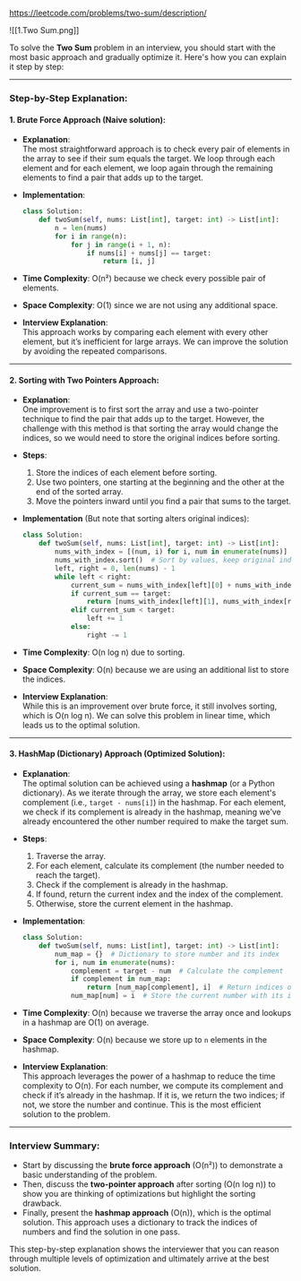 
https://leetcode.com/problems/two-sum/description/

![[1.Two Sum.png]]


To solve the **Two Sum** problem in an interview, you should start with the most basic approach and gradually optimize it. Here's how you can explain it step by step:

---

### Step-by-Step Explanation:

#### 1. **Brute Force Approach (Naive solution)**:
- **Explanation**:  
  The most straightforward approach is to check every pair of elements in the array to see if their sum equals the target. We loop through each element and for each element, we loop again through the remaining elements to find a pair that adds up to the target.

- **Implementation**:
    ```python
    class Solution:
        def twoSum(self, nums: List[int], target: int) -> List[int]:
            n = len(nums)
            for i in range(n):
                for j in range(i + 1, n):
                    if nums[i] + nums[j] == target:
                        return [i, j]
    ```

- **Time Complexity**: O(n²) because we check every possible pair of elements.
- **Space Complexity**: O(1) since we are not using any additional space.
  
- **Interview Explanation**:  
  This approach works by comparing each element with every other element, but it’s inefficient for large arrays. We can improve the solution by avoiding the repeated comparisons.

---

#### 2. **Sorting with Two Pointers Approach**:
- **Explanation**:  
  One improvement is to first sort the array and use a two-pointer technique to find the pair that adds up to the target. However, the challenge with this method is that sorting the array would change the indices, so we would need to store the original indices before sorting.

- **Steps**:
  1. Store the indices of each element before sorting.
  2. Use two pointers, one starting at the beginning and the other at the end of the sorted array.
  3. Move the pointers inward until you find a pair that sums to the target.
  
- **Implementation** (But note that sorting alters original indices):
    ```python
    class Solution:
        def twoSum(self, nums: List[int], target: int) -> List[int]:
            nums_with_index = [(num, i) for i, num in enumerate(nums)]
            nums_with_index.sort()  # Sort by values, keep original indices
            left, right = 0, len(nums) - 1
            while left < right:
                current_sum = nums_with_index[left][0] + nums_with_index[right][0]
                if current_sum == target:
                    return [nums_with_index[left][1], nums_with_index[right][1]]
                elif current_sum < target:
                    left += 1
                else:
                    right -= 1
    ```

- **Time Complexity**: O(n log n) due to sorting.
- **Space Complexity**: O(n) because we are using an additional list to store the indices.

- **Interview Explanation**:  
  While this is an improvement over brute force, it still involves sorting, which is O(n log n). We can solve this problem in linear time, which leads us to the optimal solution.

---

#### 3. **HashMap (Dictionary) Approach (Optimized Solution)**:
- **Explanation**:  
  The optimal solution can be achieved using a **hashmap** (or a Python dictionary). As we iterate through the array, we store each element's complement (i.e., `target - nums[i]`) in the hashmap. For each element, we check if its complement is already in the hashmap, meaning we’ve already encountered the other number required to make the target sum.

- **Steps**:
  1. Traverse the array.
  2. For each element, calculate its complement (the number needed to reach the target).
  3. Check if the complement is already in the hashmap.
  4. If found, return the current index and the index of the complement.
  5. Otherwise, store the current element in the hashmap.

- **Implementation**:
    ```python
    class Solution:
        def twoSum(self, nums: List[int], target: int) -> List[int]:
            num_map = {}  # Dictionary to store number and its index
            for i, num in enumerate(nums):
                complement = target - num  # Calculate the complement
                if complement in num_map:
                    return [num_map[complement], i]  # Return indices of complement and current number
                num_map[num] = i  # Store the current number with its index
    ```

- **Time Complexity**: O(n) because we traverse the array once and lookups in a hashmap are O(1) on average.
- **Space Complexity**: O(n) because we store up to `n` elements in the hashmap.

- **Interview Explanation**:  
  This approach leverages the power of a hashmap to reduce the time complexity to O(n). For each number, we compute its complement and check if it’s already in the hashmap. If it is, we return the two indices; if not, we store the number and continue. This is the most efficient solution to the problem.

---

### Interview Summary:

- Start by discussing the **brute force approach** (O(n²)) to demonstrate a basic understanding of the problem.
- Then, discuss the **two-pointer approach** after sorting (O(n log n)) to show you are thinking of optimizations but highlight the sorting drawback.
- Finally, present the **hashmap approach** (O(n)), which is the optimal solution. This approach uses a dictionary to track the indices of numbers and find the solution in one pass.

This step-by-step explanation shows the interviewer that you can reason through multiple levels of optimization and ultimately arrive at the best solution.



